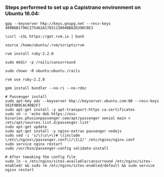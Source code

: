 ### Steps performed to set up a Capistrano environment on Ubuntu 16.04:

    gpg --keyserver hkp://keys.gnupg.net --recv-keys 409B6B1796C275462A1703113804BB82D39DC0E3

    \curl -sSL https://get.rvm.io | bash

    source /home/ubuntu/.rvm/scripts/rvm

    rvm install ruby-2.2.0

    sudo mkdir -p /rails/cansurround

    sudo chown -R ubuntu:ubuntu /rails

    rvm use ruby-2.2.0

    gem install bundler --no-ri --no-rdoc

    # Passenger install
    sudo apt-key adv --keyserver hkp://keyserver.ubuntu.com:80 --recv-keys 561F9B9CAC40B2F7
    sudo apt-get install -y apt-transport-https ca-certificates
    sudo sh -c 'echo deb https://oss-binaries.phusionpassenger.com/apt/passenger xenial main > /etc/apt/sources.list.d/passenger.list'
    sudo apt-get update
    sudo apt-get install -y nginx-extras passenger nodejs
    sudo sed -i 's/\(\s\+\)# \(include \/etc\/nginx\/passenger.conf\)/\1\2/' /etc/nginx/nginx.conf
    sudo service nginx restart
    sudo /usr/bin/passenger-config validate-install

    # After tweaking the config file
    sudo ln -s /etc/nginx/sites-available/cansurround /etc/nginx/sites-enabled/ && sudo rm /etc/nginx/sites-enabled/default && sudo service nginx restart
